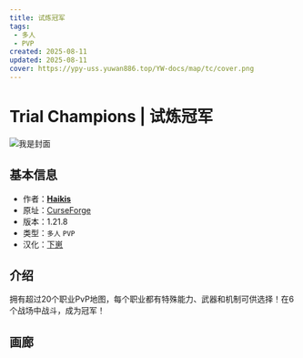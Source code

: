 ```yaml
---
title: 试炼冠军
tags: 
 - 多人
 - PVP
created: 2025-08-11
updated: 2025-08-11
cover: https://ypy-uss.yuwan886.top/YW-docs/map/tc/cover.png
---
```


# Trial Champions | 试炼冠军
![我是封面](https://ypy-uss.yuwan886.top/YW-docs/map/tc/cover.png)
## 基本信息

- 作者：[**Haikis**](https://www.curseforge.com/members/haikis)
- 原址：[CurseForge](https://www.curseforge.com/minecraft/worlds/trial-champions)
- 版本：1.21.8
- 类型：`多人` `PVP`
- 汉化：[下崽](https://pan.quark.cn/s/d3538bfba74f)

## 介绍

拥有超过20个职业PvP地图，每个职业都有特殊能力、武器和机制可供选择！在6个战场中战斗，成为冠军！

## 画廊

<Gallery :images="[
  { src: 'https://ypy-uss.yuwan886.top/YW-docs/map/tc/1.png' },
  { src: 'https://ypy-uss.yuwan886.top/YW-docs/map/tc/2.png' },
  { src: 'https://ypy-uss.yuwan886.top/YW-docs/map/tc/3.png' },
  { src: 'https://ypy-uss.yuwan886.top/YW-docs/map/tc/4.png' },
  { src: 'https://ypy-uss.yuwan886.top/YW-docs/map/tc/5.png' },
  { src: 'https://ypy-uss.yuwan886.top/YW-docs/map/tc/6.png' },
  { src: 'https://ypy-uss.yuwan886.top/YW-docs/map/tc/7.png' },
  { src: 'https://ypy-uss.yuwan886.top/YW-docs/map/tc/8.png' },
  { src: 'https://ypy-uss.yuwan886.top/YW-docs/map/tc/9.png' },
  { src: 'https://ypy-uss.yuwan886.top/YW-docs/map/tc/10.png' }
]" />